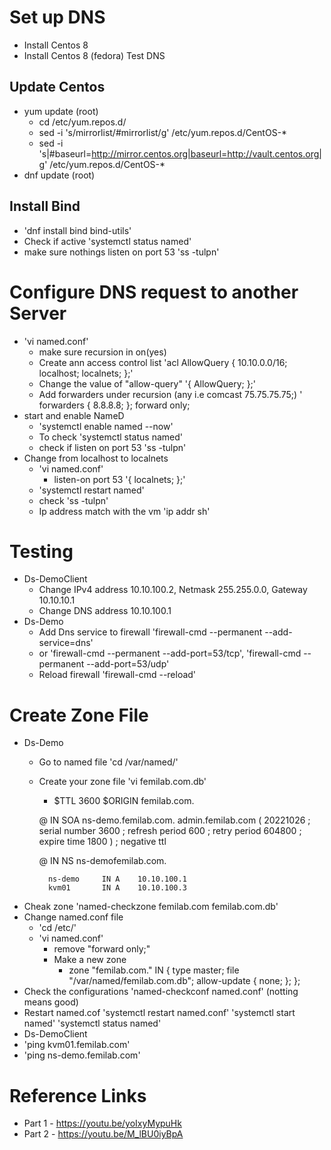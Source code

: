 # Set up DNS
- Install Centos 8
- Install Centos 8 (fedora) Test DNS
## Update Centos 
- yum update (root)
    - cd /etc/yum.repos.d/
    - sed -i 's/mirrorlist/#mirrorlist/g' /etc/yum.repos.d/CentOS-*
    - sed -i 's|#baseurl=http://mirror.centos.org|baseurl=http://vault.centos.org|g' /etc/yum.repos.d/CentOS-*
- dnf update (root)
## Install Bind
- 'dnf install bind bind-utils'
- Check if active 'systemctl status named'
- make sure nothings listen on port 53 'ss -tulpn'
# Configure DNS request to another Server
- 'vi named.conf'
    - make sure recursion in on(yes)
    - Create ann access control list 'acl AllowQuery {
        10.10.0.0/16;
        localhost;
        localnets;
    };'
    - Change the value of "allow-query" '{ AllowQuery; };'
    - Add forwarders under recursion (any i.e comcast 75.75.75.75;) ' forwarders {
                8.8.8.8;
    };
    forward only;
- start and enable NameD
    - 'systemctl enable named --now'
    - To check 'systemctl status named'
    - check if listen on port 53 'ss -tulpn'
- Change from localhost to localnets
    - 'vi named.conf'
        - listen-on port 53 '{ localnets; };'
    - 'systemctl restart named'
    - check 'ss -tulpn'
    - Ip address match with the vm 'ip addr sh'
# Testing
- Ds-DemoClient
    - Change IPv4 address 10.10.100.2, Netmask 255.255.0.0, Gateway 10.10.10.1
    - Change DNS address 10.10.100.1
- Ds-Demo
    - Add Dns service to firewall 'firewall-cmd --permanent --add-service=dns'
    - or 'firewall-cmd --permanent --add-port=53/tcp', 'firewall-cmd --permanent --add-port=53/udp'
    - Reload firewall 'firewall-cmd --reload'
# Create Zone File
- Ds-Demo
    - Go to named file 'cd /var/named/'
    - Create your zone file 'vi femilab.com.db'
        - $TTL 3600
          $ORIGIN femilab.com.

        @     IN SOA 	ns-demo.femilab.com. admin.femilab.com (
                        20221026		; serial number
                        3600			; refresh period
                        600			    ; retry period
                        604800			; expire time
                        1800 )			; negative ttl

        @	IN NS	ns-demofemilab.com.

            ns-demo		IN A	10.10.100.1
            kvm01		IN A	10.10.100.3
- Cheak zone 'named-checkzone femilab.com femilab.com.db'
- Change named.conf file
    - 'cd /etc/'
    - 'vi named.conf'
        - remove "forward only;"
        - Make a new zone
            - zone "femilab.com." IN {
	                    type master;
	                    file "/var/named/femilab.com.db";
	                    allow-update { none; };
               };
- Check the configurations 'named-checkconf named.conf' (notting means good)
- Restart named.cof 'systemctl restart named.conf' 'systemctl start named' 'systemctl status named' 
- Ds-DemoClient
- 'ping kvm01.femilab.com'
- 'ping ns-demo.femilab.com'
# Reference Links
- Part 1 - https://youtu.be/yoIxyMypuHk
- Part 2 - https://youtu.be/M_lBU0iyBpA